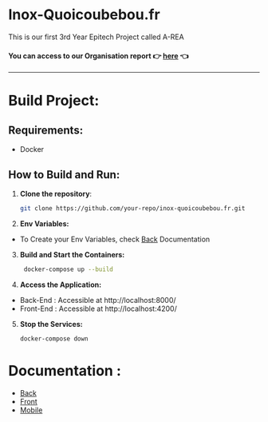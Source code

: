 # Inox-Quoicoubebou.fr

This is our first 3rd Year Epitech Project called A-REA

#### You can access to our Organisation report 👉 [here](https://docs.google.com/document/d/1d3uiyoxxcDENnupccUd6Gpxl384DaHy0bWsyTy-uyyc/edit?usp=sharing) 👈

---

# Build Project:

## Requirements:
- Docker

## How to Build and Run:

1. **Clone the repository**:
   ```bash
   git clone https://github.com/your-repo/inox-quoicoubebou.fr.git

2. **Env Variables:**

- To Create your Env Variables, check [Back](./BACK/README.md) Documentation

3. **Build and Start the Containers:**
   ```bash
    docker-compose up --build

4. **Access the Application:**

- Back-End : Accessible at http://localhost:8000/
- Front-End : Accessible at http://localhost:4200/

5. **Stop the Services:**
   ```bash
   docker-compose down

# Documentation :

-  [Back](./BACK/README.md)
- [Front](./front/web/README.md)
- [Mobile](./front/Mobile/README.md)